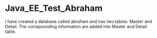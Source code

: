 # Java_EE_Test_Abraham

I have created a database called abraham and has two tables: Master and Detail.
The correpsonding information are added into Master and Detail table.

